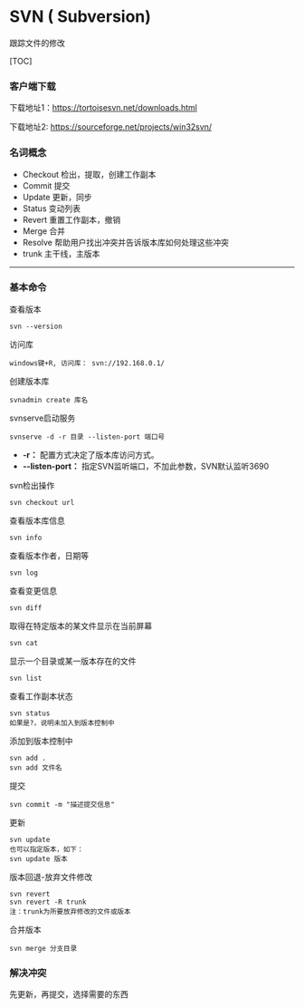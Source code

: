 # SVN ( Subversion)

跟踪文件的修改

[TOC]

### 客户端下载
下载地址1：https://tortoisesvn.net/downloads.html

下载地址2: https://sourceforge.net/projects/win32svn/

### 名词概念
- Checkout 检出，提取，创建工作副本
- Commit 提交
- Update 更新，同步
- Status 变动列表
- Revert 重置工作副本，撤销
- Merge 合并
- Resolve 帮助用户找出冲突并告诉版本库如何处理这些冲突
- trunk 主干线，主版本

---

### 基本命令

查看版本
```
svn --version
```

访问库
``` 
windows键+R, 访问库： svn://192.168.0.1/
```

创建版本库
```
svnadmin create 库名
```

svnserve启动服务
```
svnserve -d -r 目录 --listen-port 端口号
```
- **-r：** 配置方式决定了版本库访问方式。
- **--listen-port：** 指定SVN监听端口，不加此参数，SVN默认监听3690


svn检出操作
```
svn checkout url
```

查看版本库信息
```
svn info
```

查看版本作者，日期等
```
svn log
```

查看变更信息
```
svn diff
```

取得在特定版本的某文件显示在当前屏幕
```
svn cat
```

显示一个目录或某一版本存在的文件
```
svn list
```

查看工作副本状态
```
svn status
如果是?，说明未加入到版本控制中
```

添加到版本控制中
```
svn add .
svn add 文件名
```

提交
```
svn commit -m "描述提交信息"
```

更新
```
svn update
也可以指定版本，如下：
svn update 版本
```

版本回退-放弃文件修改
```
svn revert
svn revert -R trunk
注：trunk为所要放弃修改的文件或版本
```

合并版本
```
svn merge 分支目录
```

### 解决冲突

先更新，再提交，选择需要的东西






